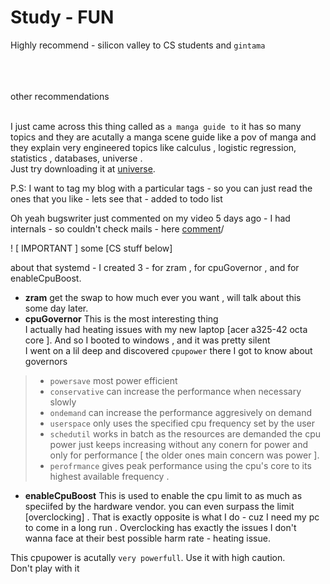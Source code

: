 # Study - FUN 

Highly recommend - silicon valley to CS students and `gintama` <br><br>

<br><br>other recommendations<br><br>


I just came across this thing called as `a manga guide to` it has so many topics and they are acutally a manga scene guide like a pov of manga and they explain very engineered topics like calculus , logistic regression, statistics , databases, universe . <br> Just try downloading it at [universe](https://pdfroom.com/books/the-manga-guide-to-the-universe/jGk208rl2pm).

P.S: I want to tag my blog with a particular tags - so you can just read the ones that you like - lets see that - added to todo list <br>

Oh yeah bugswriter just commented on my video 5 days ago - I had internals - so couldn't check mails - here [comment](https://www.youtube.com/watch?v=bKtCIGUz_lY&lc=UgxNrIwJNasDCpRGJ5Z4AaABAg&ab_channel=Warlord13)/



! [ IMPORTANT ] some [CS stuff below]

about that systemd - I created 3 - for zram , for cpuGovernor , and for enableCpuBoost. <br> 
- **zram** get the swap to how much ever you want , will talk about this some day later. <br>
- **cpuGovernor** This is the most interesting thing <br> I actually had heating issues with my new laptop [acer a325-42 octa core ]. And so I booted to windows , and it was pretty silent <br> I went on a lil deep and discovered `cpupower`  there I got to know about governors 


>  - `powersave` most power efficient <br> 
> - `conservative` can increase the performance when necessary slowly <br>
> - `ondemand` can increase the performance aggresively on demand <br>
> - `userspace` only uses the specified cpu frequency set by the user <br>
> - `schedutil` works in batch as the resources are demanded the cpu power just keeps increasing without any conern for power and only for performance [ the older ones main concern was power ].<br>
> - `perofrmance` gives peak performance using the cpu's core to its highest available frequency . <br>

- **enableCpuBoost** This is used to enable the cpu limit to as much as speciifed by the hardware vendor. you can even surpass the limit [overclocking] . That is exactly opposite is what I do - cuz I need my pc to come in a long run . Overclocking has exactly the issues I don't wanna face at their best possible harm rate - heating issue. 


This cpupower is acutally `very powerfull`. Use it with high caution. <br>
Don't play with it <br>
